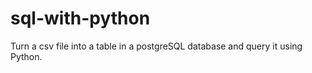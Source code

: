 # sql-with-python

Turn a csv file into a table in a postgreSQL database and query it using Python.
